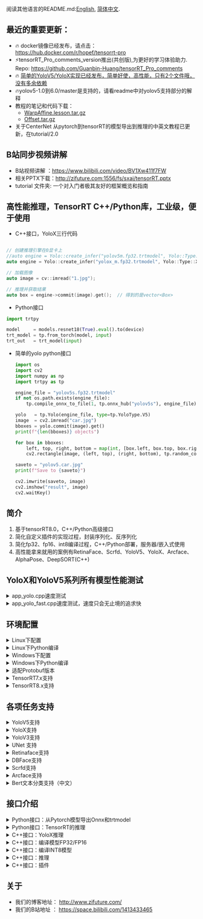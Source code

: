 阅读其他语言的README.md:[English](README.md), [简体中文](README.zh-cn.md).
## 最近的重要更新：
- 🔥 docker镜像已经发布，请点击： https://hub.docker.com/r/hopef/tensorrt-pro
- ⚡tensorRT_Pro_comments_version推出(共创版),为更好的学习体验助力. Repo: https://github.com/Guanbin-Huang/tensorRT_Pro_comments
- 🔥 [简单的YoloV5/YoloX实现已经发布，简单好使，高性能，只有2个文件哦，没有多余依赖](simple_yolo)
- 🔥yolov5-1.0到6.0/master是支持的，请看readme中对yolov5支持部分的解释
- 教程的笔记和代码下载：
    - [WarpAffine.lesson.tar.gz](http://zifuture.com:1000/fs/25.shared/warpaffine.lesson.tar.gz)
    - [Offset.tar.gz](http://zifuture.com:1000/fs/25.shared/offset.tar.gz)
- 关于CenterNet 从pytorch到tensorRT的模型导出到推理的中英文教程已更新，在tutorial/2.0

## B站同步视频讲解 
- B站视频讲解 ：https://www.bilibili.com/video/BV1Xw411f7FW
- 相关PPTX下载：http://zifuture.com:1556/fs/sxai/tensorRT.pptx
- tutorial 文件夹: 一个对入门者极其友好的框架概览和指南


## 高性能推理，TensorRT C++/Python库，工业级，便于使用

- C++接口，YoloX三行代码
```C++

// 创建推理引擎在0显卡上
//auto engine = Yolo::create_infer("yolov5m.fp32.trtmodel", Yolo::Type::V5, 0);
auto engine = Yolo::create_infer("yolox_m.fp32.trtmodel", Yolo::Type::X, 0);

// 加载图像
auto image = cv::imread("1.jpg");

// 推理并获取结果
auto box = engine->commit(image).get();  // 得到的是vector<Box>
```

- Python接口
```python
import trtpy

model     = models.resnet18(True).eval().to(device)
trt_model = tp.from_torch(model, input)
trt_out   = trt_model(input)
```

- 简单的yolo python接口
  ```python
  import os
  import cv2
  import numpy as np
  import trtpy as tp

  engine_file = "yolov5s.fp32.trtmodel"
  if not os.path.exists(engine_file):
      tp.compile_onnx_to_file(1, tp.onnx_hub("yolov5s"), engine_file)

  yolo   = tp.Yolo(engine_file, type=tp.YoloType.V5)
  image  = cv2.imread("car.jpg")
  bboxes = yolo.commit(image).get()
  print(f"{len(bboxes)} objects")

  for box in bboxes:
      left, top, right, bottom = map(int, [box.left, box.top, box.right, box.bottom])
      cv2.rectangle(image, (left, top), (right, bottom), tp.random_color(box.class_label), 5)

  saveto = "yolov5.car.jpg"
  print(f"Save to {saveto}")

  cv2.imwrite(saveto, image)
  cv2.imshow("result", image)
  cv2.waitKey()
  ```


## 简介
1. 基于tensorRT8.0，C++/Python高级接口
2. 简化自定义插件的实现过程，封装序列化、反序列化
3. 简化fp32、fp16、int8编译过程，C++/Python部署，服务器/嵌入式使用
4. 高性能拿来就用的案例有RetinaFace、Scrfd、YoloV5、YoloX、Arcface、AlphaPose、DeepSORT(C++)


## YoloX和YoloV5系列所有模型性能测试

<details>
<summary>app_yolo.cpp速度测试</summary>

1. 输入分辨率(YoloV5P5、YoloX)=(640x640)，(YoloV5P6)=(1280x1280)
2. max batch size = 16
3. 图像预处理 + 推理 + 后处理
4. cuda10.2，cudnn8.2.2.26，TensorRT-8.0.1.6
5. RTX2080Ti
6. 测试次数，100次取平均，去掉warmup
7. 测试结果：[workspace/perf.result.std.log](workspace/perf.result.std.log)
8. 测试代码：[src/application/app_yolo.cpp](src/application/app_yolo.cpp)
9. 测试图像，6张。目录：workspace/inference
    - 分辨率分别为：810x1080，500x806，1024x684，550x676，1280x720，800x533
10. 测试方式，加载6张图后，以原图重复100次不停塞进去。让模型经历完整的图像的预处理，后处理

---

|模型名称|分辨率|模型类型|精度|耗时|帧率|
|---|---|---|---|---|---|
|yolox_x|640x640|YoloX|FP32|21.879 |45.71 |
|yolox_l|640x640|YoloX|FP32|12.308 |81.25 |
|yolox_m|640x640|YoloX|FP32|6.862 |145.72 |
|yolox_s|640x640|YoloX|FP32|3.088 |323.81 |
|yolox_x|640x640|YoloX|FP16|6.763 |147.86 |
|yolox_l|640x640|YoloX|FP16|3.933 |254.25 |
|yolox_m|640x640|YoloX|FP16|2.515 |397.55 |
|yolox_s|640x640|YoloX|FP16|1.362 |734.48 |
|yolox_x|640x640|YoloX|INT8|4.070 |245.68 |
|yolox_l|640x640|YoloX|INT8|2.444 |409.21 |
|yolox_m|640x640|YoloX|INT8|1.730 |577.98 |
|yolox_s|640x640|YoloX|INT8|1.060 |943.15 |
|yolov5x6|1280x1280|YoloV5_P6|FP32|68.022 |14.70 |
|yolov5l6|1280x1280|YoloV5_P6|FP32|37.931 |26.36 |
|yolov5m6|1280x1280|YoloV5_P6|FP32|20.127 |49.69 |
|yolov5s6|1280x1280|YoloV5_P6|FP32|8.715 |114.75 |
|yolov5x|640x640|YoloV5_P5|FP32|18.480 |54.11 |
|yolov5l|640x640|YoloV5_P5|FP32|10.110 |98.91 |
|yolov5m|640x640|YoloV5_P5|FP32|5.639 |177.33 |
|yolov5s|640x640|YoloV5_P5|FP32|2.578 |387.92 |
|yolov5x6|1280x1280|YoloV5_P6|FP16|20.877 |47.90 |
|yolov5l6|1280x1280|YoloV5_P6|FP16|10.960 |91.24 |
|yolov5m6|1280x1280|YoloV5_P6|FP16|7.236 |138.20 |
|yolov5s6|1280x1280|YoloV5_P6|FP16|3.851 |259.68 |
|yolov5x|640x640|YoloV5_P5|FP16|5.933 |168.55 |
|yolov5l|640x640|YoloV5_P5|FP16|3.450 |289.86 |
|yolov5m|640x640|YoloV5_P5|FP16|2.184 |457.90 |
|yolov5s|640x640|YoloV5_P5|FP16|1.307 |765.10 |
|yolov5x6|1280x1280|YoloV5_P6|INT8|12.207 |81.92 |
|yolov5l6|1280x1280|YoloV5_P6|INT8|7.221 |138.49 |
|yolov5m6|1280x1280|YoloV5_P6|INT8|5.248 |190.55 |
|yolov5s6|1280x1280|YoloV5_P6|INT8|3.149 |317.54 |
|yolov5x|640x640|YoloV5_P5|INT8|3.704 |269.97 |
|yolov5l|640x640|YoloV5_P5|INT8|2.255 |443.53 |
|yolov5m|640x640|YoloV5_P5|INT8|1.674 |597.40 |
|yolov5s|640x640|YoloV5_P5|INT8|1.143 |874.91 |

</details>

<details>
<summary>app_yolo_fast.cpp速度测试，速度只会无止境的追求快</summary>

- 相比上面，模型去头去尾，去掉了Focus和尾部的多余的transpose等节点，融合到了CUDA核函数中实现。其他都是一样的。没有精度区别，速度上提升大约0.5ms
- 测试结果：[workspace/perf.result.std.log](workspace/perf.result.std.log)
- 测试代码：[src/application/app_yolo_fast.cpp](src/application/app_yolo_fast.cpp)
- 可以自己参照下载后的onnx做修改，或者群里提要求讲一讲
- 这个工作的主要目的，是优化前后处理的时间，这在任何时候都是有用的。如果你用yolox、yolov5更小的系列，都可以考虑这东西


|模型名称|分辨率|模型类型|精度|耗时|帧率|
|---|---|---|---|---|---|
|yolox_x_fast|640x640|YoloX|FP32|21.598 |46.30 |
|yolox_l_fast|640x640|YoloX|FP32|12.199 |81.97 |
|yolox_m_fast|640x640|YoloX|FP32|6.819 |146.65 |
|yolox_s_fast|640x640|YoloX|FP32|2.979 |335.73 |
|yolox_x_fast|640x640|YoloX|FP16|6.764 |147.84 |
|yolox_l_fast|640x640|YoloX|FP16|3.866 |258.64 |
|yolox_m_fast|640x640|YoloX|FP16|2.386 |419.16 |
|yolox_s_fast|640x640|YoloX|FP16|1.259 |794.36 |
|yolox_x_fast|640x640|YoloX|INT8|3.918 |255.26 |
|yolox_l_fast|640x640|YoloX|INT8|2.292 |436.38 |
|yolox_m_fast|640x640|YoloX|INT8|1.589 |629.49 |
|yolox_s_fast|640x640|YoloX|INT8|0.954 |1048.47 |
|yolov5x6_fast|1280x1280|YoloV5_P6|FP32|67.075 |14.91 |
|yolov5l6_fast|1280x1280|YoloV5_P6|FP32|37.491 |26.67 |
|yolov5m6_fast|1280x1280|YoloV5_P6|FP32|19.422 |51.49 |
|yolov5s6_fast|1280x1280|YoloV5_P6|FP32|7.900 |126.57 |
|yolov5x_fast|640x640|YoloV5_P5|FP32|18.554 |53.90 |
|yolov5l_fast|640x640|YoloV5_P5|FP32|10.060 |99.41 |
|yolov5m_fast|640x640|YoloV5_P5|FP32|5.500 |181.82 |
|yolov5s_fast|640x640|YoloV5_P5|FP32|2.342 |427.07 |
|yolov5x6_fast|1280x1280|YoloV5_P6|FP16|20.538 |48.69 |
|yolov5l6_fast|1280x1280|YoloV5_P6|FP16|10.404 |96.12 |
|yolov5m6_fast|1280x1280|YoloV5_P6|FP16|6.577 |152.06 |
|yolov5s6_fast|1280x1280|YoloV5_P6|FP16|3.087 |323.99 |
|yolov5x_fast|640x640|YoloV5_P5|FP16|5.919 |168.95 |
|yolov5l_fast|640x640|YoloV5_P5|FP16|3.348 |298.69 |
|yolov5m_fast|640x640|YoloV5_P5|FP16|2.015 |496.34 |
|yolov5s_fast|640x640|YoloV5_P5|FP16|1.087 |919.63 |
|yolov5x6_fast|1280x1280|YoloV5_P6|INT8|11.236 |89.00 |
|yolov5l6_fast|1280x1280|YoloV5_P6|INT8|6.235 |160.38 |
|yolov5m6_fast|1280x1280|YoloV5_P6|INT8|4.311 |231.97 |
|yolov5s6_fast|1280x1280|YoloV5_P6|INT8|2.139 |467.45 |
|yolov5x_fast|640x640|YoloV5_P5|INT8|3.456 |289.37 |
|yolov5l_fast|640x640|YoloV5_P5|INT8|2.019 |495.41 |
|yolov5m_fast|640x640|YoloV5_P5|INT8|1.425 |701.71 |
|yolov5s_fast|640x640|YoloV5_P5|INT8|0.844 |1185.47 |


</details>

## 环境配置

<details>
<summary>Linux下配置</summary>


1. 推荐使用VSCode
2. 在Makefile/CMakeLists.txt中配置你的cudnn、cuda、tensorRT8.0、protobuf路径
3. 配置Makefile或者CMakeLists中的计算能力为你的显卡对应值
    - 例如`-gencode=arch=compute_75,code=sm_75`，例如3080Ti是86，则是：`-gencode=arch=compute_86,code=sm_86`
    - 计算能力根据型号参考这里查看：https://developer.nvidia.com/zh-cn/cuda-gpus#compute
4. 在.vscode/c_cpp_properties.json中配置你的库路径
5. CUDA版本：CUDA10.2
6. CUDNN版本：cudnn8.2.2.26，注意下载dev（h文件）和runtime（so文件）
7. tensorRT版本：tensorRT-8.0.1.6-cuda10.2，若要使用7.x，请看环节配置中的《TensorRT7.x支持》进行修改
8. protobuf版本（用于onnx解析器）：这里使用的是protobufv3.11.4
    - 如果采用其他版本，请参考该章节下面《适配Protobuf版本》
    - 下载地址：https://github.com/protocolbuffers/protobuf/tree/v3.11.4
    - 下载并编译，然后修改Makefile或者CMakeLists.txt的路径指向protobuf3.11.4
- CMake:
    - `mkdir build && cd build`
    - `cmake ..`
    - `make yolo -j8`
- Makefile:
    - `make yolo -j8`

</details>

<details>
<summary>Linux下Python编译</summary>

- 编译并安装:
    - Makefile方式：
        - 在Makefile中设置`use_python := true`启用python支持
    - CMakeLists.txt方式:
        - 在CMakeLists.txt中修改`set(HAS_PYTHON ON)`
    - 执行编译`make pyinstall -j8`
    - 编译后的文件，在`python/trtpy/libtrtpyc.so`

</details>


<details>
<summary>Windows下配置</summary>

1. 依赖请查看[lean/README.md](lean/README.md)
2. TensorRT.vcxproj文件中，修改`<Import Project="$(VCTargetsPath)\BuildCustomizations\CUDA 10.0.props" />`为你配置的CUDA路径
3. TensorRT.vcxproj文件中，修改`<Import Project="$(VCTargetsPath)\BuildCustomizations\CUDA 10.0.targets" />`为你配置的CUDA路径
4. TensorRT.vcxproj文件中，修改`<CodeGeneration>compute_61,sm_61</CodeGeneration>`为你显卡配备的计算能力
    - 根据型号参考这里：https://developer.nvidia.com/zh-cn/cuda-gpus#compute
5. 配置依赖或者下载依赖到lean中。配置VC++目录->包含目录和引用目录
6. 配置环境，调试->环境，设置PATH路径
7. 编译并运行案例，其中Debug为调试，Release为发布，Python为trtpyc模块

</details>

<details>
<summary>Windows下Python编译</summary>

1. 编译trtpyc.pyd，在visual studio中选择python进行编译
2. 复制dll，执行python/copy_dll_to_trtpy.bat
3. 在python目录下执行案例，python test_yolov5.py
- 如果需要进行安装，则在python目录下，切换到目标环境后，执行`python setup.py install`。（注意，执行了1、2两步后才行）
- 编译后的文件，在`python/trtpy/libtrtpyc.pyd`

</details>


<details>
<summary>适配Protobuf版本</summary>

- 修改onnx/make_pb.sh文件中protoc程序的路径`protoc=/data/sxai/lean/protobuf3.11.4/bin/protoc`，指向你自己版本的protoc

```bash
#切换终端目录到onnx下
cd onnx

#执行生成pb文件，并自动复制。使用make_pb.sh脚本
bash make_pb.sh
```

- CMake:
    - 修改CMakeLists.txt中`set(PROTOBUF_DIR "/data/sxai/lean/protobuf3.11.4")`为protoc相同的路径
```bash
mkdir build && cd build
cmake ..
make yolo -j64
```

- Makefile:
    - 修改Makefile中`lean_protobuf  := /data/sxai/lean/protobuf3.11.4`为protoc的相同路径
```bash
make yolo -j64
```


</details>


<details>
<summary>TensorRT7.x支持</summary>

- 默认支持的是8.x
- CMakeLists.txt/MakeFile中修改tensorRT的路径
- 执行`bash onnx_parser/use_tensorrt_7.x.sh`，修改解析器支持为7.x
- 正常进行编译运行即可

</details>


<details>
<summary>TensorRT8.x支持</summary>

- 默认支持的是8.x，不需要修改
- CMakeLists.txt/MakeFile中修改tensorRT的路径
- 执行`bash onnx_parser/use_tensorrt_8.x.sh`，修改解析器支持为8.x
- 正常进行编译运行即可

</details>

## 各项任务支持

<details>
<summary>YoloV5支持</summary>

- yolov5的onnx，你的pytorch版本>=1.7时，导出的onnx模型可以直接被当前框架所使用
- 你的pytorch版本低于1.7时，或者对于yolov5其他版本（2.0、3.0、4.0），可以对opset进行简单改动后直接被框架所支持
- 如果你想实现低版本pytorch的tensorRT推理、动态batchsize等更多更高级的问题，请打开我们[博客地址](http://zifuture.com:8090)后找到二维码进群交流
1. 下载yolov5
```bash
git clone git@github.com:ultralytics/yolov5.git
```

2. 修改代码，保证动态batchsize
```python
# yolov5/models/yolo.py第55行，forward函数 
# bs, _, ny, nx = x[i].shape  # x(bs,255,20,20) to x(bs,3,20,20,85)
# x[i] = x[i].view(bs, self.na, self.no, ny, nx).permute(0, 1, 3, 4, 2).contiguous()
# 修改为:

bs, _, ny, nx = x[i].shape  # x(bs,255,20,20) to x(bs,3,20,20,85)
bs = -1
ny = int(ny)
nx = int(nx)
x[i] = x[i].view(bs, self.na, self.no, ny, nx).permute(0, 1, 3, 4, 2).contiguous()

# yolov5/models/yolo.py第70行
#  z.append(y.view(bs, -1, self.no))
# 修改为：
z.append(y.view(bs, self.na * ny * nx, self.no))


############# 对于 yolov5-6.0 #####################
# yolov5/models/yolo.py第65行
# if self.grid[i].shape[2:4] != x[i].shape[2:4] or self.onnx_dynamic:
#    self.grid[i], self.anchor_grid[i] = self._make_grid(nx, ny, i)
# 修改为:
if self.grid[i].shape[2:4] != x[i].shape[2:4] or self.onnx_dynamic:
    self.grid[i], self.anchor_grid[i] = self._make_grid(nx, ny, i)

# disconnect for pytorch trace
anchor_grid = (self.anchors[i].clone() * self.stride[i]).view(1, -1, 1, 1, 2)

# yolov5/models/yolo.py第70行
# y[..., 2:4] = (y[..., 2:4] * 2) ** 2 * self.anchor_grid[i]  # wh
# 修改为:
y[..., 2:4] = (y[..., 2:4] * 2) ** 2 * anchor_grid  # wh

# yolov5/models/yolo.py第73行
# wh = (y[..., 2:4] * 2) ** 2 * self.anchor_grid[i]  # wh
# 修改为:
wh = (y[..., 2:4] * 2) ** 2 * anchor_grid  # wh

############# 对于 yolov5-6.0 #####################


# yolov5/export.py第52行
#torch.onnx.export(dynamic_axes={'images': {0: 'batch', 2: 'height', 3: 'width'},  # shape(1,3,640,640)
#                                'output': {0: 'batch', 1: 'anchors'}  # shape(1,25200,85)  修改为
torch.onnx.export(dynamic_axes={'images': {0: 'batch'},  # shape(1,3,640,640)
                                'output': {0: 'batch'}  # shape(1,25200,85) 
```


3. 导出onnx模型
```bash
cd yolov5
python export.py --weights=yolov5s.pt --dynamic --include=onnx --opset=11
```
4. 复制模型并执行
```bash
cp yolov5/yolov5s.onnx tensorRT_cpp/workspace/
cd tensorRT_cpp
make yolo -j32
```

</details>


<details>
<summary>YoloX支持</summary>

- https://github.com/Megvii-BaseDetection/YOLOX
- 你可以选择直接make run，会从镜像地址下载onnx并推理运行看到效果。不需要自行导出
1. 下载YoloX
```bash
git clone git@github.com:Megvii-BaseDetection/YOLOX.git
cd YOLOX
```

2. 修改代码
- 这是保证int8能够顺利编译和性能提升的关键，否则提示`Missing scale and zero-point for tensor (Unnamed Layer* 686)`
- 这是保证模型推理正常顺利的关键，虽然部分情况不修改也可以执行
```Python
# yolox/models/yolo_head.py的206行forward函数，替换为下面代码
# self.hw = [x.shape[-2:] for x in outputs]
self.hw = [list(map(int, x.shape[-2:])) for x in outputs]


# yolox/models/yolo_head.py的208行forward函数，替换为下面代码
# [batch, n_anchors_all, 85]
# outputs = torch.cat(
#     [x.flatten(start_dim=2) for x in outputs], dim=2
# ).permute(0, 2, 1)
proc_view = lambda x: x.view(-1, int(x.size(1)), int(x.size(2) * x.size(3)))
outputs = torch.cat(
    [proc_view(x) for x in outputs], dim=2
).permute(0, 2, 1)


# yolox/models/yolo_head.py的253行decode_outputs函数，替换为下面代码
#outputs[..., :2] = (outputs[..., :2] + grids) * strides
#outputs[..., 2:4] = torch.exp(outputs[..., 2:4]) * strides
#return outputs
xy = (outputs[..., :2] + grids) * strides
wh = torch.exp(outputs[..., 2:4]) * strides
return torch.cat((xy, wh, outputs[..., 4:]), dim=-1)


# tools/export_onnx.py的77行
model.head.decode_in_inference = True
```

3. 导出onnx模型
```bash

# 下载模型，或许你需要翻墙
# wget https://github.com/Megvii-BaseDetection/YOLOX/releases/download/0.1.1rc0/yolox_m.pth

# 导出模型
export PYTHONPATH=$PYTHONPATH:.
python tools/export_onnx.py -c yolox_m.pth -f exps/default/yolox_m.py --output-name=yolox_m.onnx --dynamic --no-onnxsim
```

4. 执行程序
```bash
cp YOLOX/yolox_m.onnx tensorRT_cpp/workspace/
cd tensorRT_cpp
make yolo -j32
```

</details>


<details>
<summary>YoloV3支持</summary>
  
- yolov3的onnx，你的pytorch版本>=1.7时，导出的onnx模型可以直接被当前框架所使用
- 你的pytorch版本低于1.7时，或者对于yolov3，可以对opset进行简单改动后直接被框架所支持
- 如果你想实现低版本pytorch的tensorRT推理、动态batchsize等更多更高级的问题，请打开我们[博客地址](http://zifuture.com:8090)后找到二维码进群交流
1. 下载yolov3

```bash
git clone git@github.com:ultralytics/yolov3.git
```

2. 修改代码，支持动态batchsize，让-1改到batch上
```python
# line 55 forward function in yolov3/models/yolo.py 
# bs, _, ny, nx = x[i].shape  # x(bs,255,20,20) to x(bs,3,20,20,85)
# x[i] = x[i].view(bs, self.na, self.no, ny, nx).permute(0, 1, 3, 4, 2).contiguous()
# modified into:

bs, _, ny, nx = map(int, x[i].shape)  # x(bs,255,20,20) to x(bs,3,20,20,85)
bs = -1
x[i] = x[i].view(bs, self.na, self.no, ny, nx).permute(0, 1, 3, 4, 2).contiguous()


# line 70 in yolov3/models/yolo.py
#  z.append(y.view(bs, -1, self.no))
# modified into：
z.append(y.view(bs, self.na * ny * nx, self.no))

# line 62 in yolov3/models/yolo.py
# if self.grid[i].shape[2:4] != x[i].shape[2:4] or self.onnx_dynamic:
#    self.grid[i], self.anchor_grid[i] = self._make_grid(nx, ny, i)
# modified into:
if self.grid[i].shape[2:4] != x[i].shape[2:4] or self.onnx_dynamic:
    self.grid[i], self.anchor_grid[i] = self._make_grid(nx, ny, i)
anchor_grid = (self.anchors[i].clone() * self.stride[i]).view(1, -1, 1, 1, 2)

# line 70 in yolov3/models/yolo.py
# y[..., 2:4] = (y[..., 2:4] * 2) ** 2 * self.anchor_grid[i]  # wh
# modified into:
y[..., 2:4] = (y[..., 2:4] * 2) ** 2 * anchor_grid  # wh

# line 73 in yolov3/models/yolo.py
# wh = (y[..., 2:4] * 2) ** 2 * self.anchor_grid[i]  # wh
# modified into:
wh = (y[..., 2:4] * 2) ** 2 * anchor_grid  # wh


# line 52 in yolov3/export.py
# torch.onnx.export(dynamic_axes={'images': {0: 'batch', 2: 'height', 3: 'width'},  # shape(1,3,640,640)
#                                'output': {0: 'batch', 1: 'anchors'}  # shape(1,25200,85) 
# modified into:
torch.onnx.export(dynamic_axes={'images': {0: 'batch'},  # shape(1,3,640,640)
                                'output': {0: 'batch'}  # shape(1,25200,85) 
```
3. 导出onnx模型
```bash
cd yolov3
python export.py --weights=yolov3.pt --dynamic --include=onnx --opset=11
```
4. 复制模型并执行
```bash
cp yolov3/yolov3.onnx tensorRT_cpp/workspace/
cd tensorRT_cpp

# 修改代码在 src/application/app_yolo.cpp: main函数中，使用V5的方式即可运行他
# test(Yolo::Type::V3, TRT::Mode::FP32, "yolov3");

make yolo -j32
```

</details>


<details>
<summary>UNet 支持</summary>
  
- 请看这里的代码: https://github.com/shouxieai/unet-pytorch

```
make dunet -j32
```

</details>


<details>
<summary>Retinaface支持</summary>


- https://github.com/biubug6/Pytorch_Retinaface
1. 下载Pytorch_Retinaface
```bash
git clone git@github.com:biubug6/Pytorch_Retinaface.git
cd Pytorch_Retinaface
```

2. 下载模型，请访问：https://github.com/biubug6/Pytorch_Retinaface#training 的training节点找到下载地址，解压到weights目录下，主要用到mobilenet0.25_Final.pth文件
3. 修改代码
```python
# models/retinaface.py第24行，
# return out.view(out.shape[0], -1, 2) 修改为
return out.view(-1, int(out.size(1) * out.size(2) * 2), 2)

# models/retinaface.py第35行，
# return out.view(out.shape[0], -1, 4) 修改为
return out.view(-1, int(out.size(1) * out.size(2) * 2), 4)

# models/retinaface.py第46行，
# return out.view(out.shape[0], -1, 10) 修改为
return out.view(-1, int(out.size(1) * out.size(2) * 2), 10)

# 以下是保证resize节点输出是按照scale而非shape，从而让动态大小和动态batch变为可能
# models/net.py第89行，
# up3 = F.interpolate(output3, size=[output2.size(2), output2.size(3)], mode="nearest") 修改为
up3 = F.interpolate(output3, scale_factor=2, mode="nearest")

# models/net.py第93行，
# up2 = F.interpolate(output2, size=[output1.size(2), output1.size(3)], mode="nearest") 修改为
up2 = F.interpolate(output2, scale_factor=2, mode="nearest")

# 以下代码是去掉softmax（某些时候有bug），同时合并输出为一个，简化解码部分代码
# models/retinaface.py第123行
# if self.phase == 'train':
#     output = (bbox_regressions, classifications, ldm_regressions)
# else:
#     output = (bbox_regressions, F.softmax(classifications, dim=-1), ldm_regressions)
# return output
# 修改为
output = (bbox_regressions, classifications, ldm_regressions)
return torch.cat(output, dim=-1)

# 添加opset_version=11，使得算子按照预期导出
# torch_out = torch.onnx._export(net, inputs, output_onnx, export_params=True, verbose=False,
#     input_names=input_names, output_names=output_names)
torch_out = torch.onnx._export(net, inputs, output_onnx, export_params=True, verbose=False, opset_version=11,
    input_names=input_names, output_names=output_names)
```
4. 执行导出onnx
```bash
python convert_to_onnx.py
```

5. 执行
```bash
cp FaceDetector.onnx ../tensorRT_cpp/workspace/mb_retinaface.onnx
cd ../tensorRT_cpp
make retinaface -j64
```

</details>


<details>
<summary>DBFace支持</summary>

- https://github.com/dlunion/DBFace

```bash
make dbface -j64
```

</details>


<details>
<summary>Scrfd支持</summary>

- https://github.com/deepinsight/insightface/tree/master/detection/scrfd
- 具体导出Onnx的注意事项和方法，请加群沟通。等待后面更新

</details>


<details>
<summary>Arcface支持</summary>

- https://github.com/deepinsight/insightface/tree/master/recognition/arcface_torch
```C++
auto arcface = Arcface::create_infer("arcface_iresnet50.fp32.trtmodel", 0);
auto feature = arcface->commit(make_tuple(face, landmarks)).get();
cout << feature << endl;  // 1x512
```
- 人脸识别案例中，`workspace/face/library`目录为注册入库人脸
- 人脸识别案例中，`workspace/face/recognize`目录为待识别的照片
- 结果储存在`workspace/face/result`和`workspace/face/library_draw`中

</details>


<details>
<summary>Bert文本分类支持（中文）</summary>

- https://github.com/649453932/Bert-Chinese-Text-Classification-Pytorch
- `make bert -j6`  

</details>


## 接口介绍

<details>
<summary>Python接口：从Pytorch模型导出Onnx和trtmodel</summary>

- 使用Python接口可以一句话导出Onnx和trtmodel，一次性调试发生的问题，解决问题。并储存onnx为后续部署使用
```python
import trtpy

model = models.resnet18(True).eval()
trtpy.from_torch(
    model, 
    dummy_input, 
    max_batch_size=16, 
    onnx_save_file="test.onnx", 
    engine_save_file="engine.trtmodel"
)
```

</details>

<details>
<summary>Python接口：TensorRT的推理</summary>

- YoloX的tensorRT推理
```python
import trtpy

yolo   = tp.Yolo(engine_file, type=tp.YoloType.X)
image  = cv2.imread("inference/car.jpg")
bboxes = yolo.commit(image).get()
```

- Pytorch的无缝对接
```python
import trtpy

model     = models.resnet18(True).eval().to(device)
trt_model = tp.from_torch(model, input)
trt_out   = trt_model(input)
```

</details>


<details>
<summary>C++接口：YoloX推理</summary>

```C++

// 创建推理引擎在0显卡上
auto engine = Yolo::create_infer("yolox_m.fp32.trtmodel"， Yolo::Type::X, 0);

// 加载图像
auto image = cv::imread("1.jpg");

// 推理并获取结果
auto box = engine->commit(image).get();
```

</details>


<details>
<summary>C++接口：编译模型FP32/FP16</summary>

```cpp
TRT::compile(
  TRT::Mode::FP32,   // 使用fp32模型编译
  3,                          // max batch size
  "plugin.onnx",              // onnx 文件
  "plugin.fp32.trtmodel",     // 保存的文件路径
  {}                         // 重新定制输入的shape
);
```
- 对于FP32编译，只需要提供onnx文件即可，可以允许重定义onnx输入节点的shape
- 对于动态或者静态batch的支持，仅仅只需要一个选项，这对于官方发布的解析器是不支持的

</details>

<details>
<summary>C++接口：编译INT8模型</summary>

- 众所周知，int8的推理效果比fp32稍微差一点（预计-5%的损失），但是速度确快很多很多，这里通过集成的编译方式，很容易实现int8的编译工作
```cpp
// 定义int8的标定数据处理函数，读取数据并交给tensor的函数
auto int8process = [](int current, int count, vector<string>& images, shared_ptr<TRT::Tensor>& tensor){
    for(int i = 0; i < images.size(); ++i){

    // 对于int8的编译需要进行标定，这里读取图像数据并通过set_norm_mat到tensor中
        auto image = cv::imread(images[i]);
        cv::resize(image, image, cv::Size(640, 640));
        float mean[] = {0, 0, 0};
        float std[]  = {1, 1, 1};
        tensor->set_norm_mat(i, image, mean, std);
    }
};


// 编译模型指定为INT8
auto model_file = "yolov5m.int8.trtmodel";
TRT::compile(
  TRT::Mode::INT8,            // 选择INT8
  3,                          // max batch size
  "yolov5m.onnx",             // onnx文件
  model_file,                 // 编译后保存的文件
  {},                         // 重定义输入的shape
  int8process,                // 指定int8标定数据的处理回调函数
  ".",                        // 指定int8标定图像数据的目录
  ""                          // 指定int8标定后的数据储存/读取路径
);
```
- 避免了官方标定流程分离的问题，复杂度太高，在这里直接集成为一个函数处理

</details>


<details>
<summary>C++接口：推理</summary>

- 对于模型推理，封装了Tensor类，实现推理的维护和数据交互，对于数据从GPU到CPU过程完全隐藏细节
- 封装了Engine类，实现模型推理和管理
```cpp
// 模型加载，得到一个共享指针，如果为空表示加载失败
auto engine = TRT::load_infer("yolov5m.fp32.trtmodel");

// 打印模型信息
engine->print();

// 加载图像
auto image = imread("demo.jpg");

// 获取模型的输入和输出tensor节点，可以根据名字或者索引获取具体第几个
auto input = engine->input(0);
auto output = engine->output(0);

// 把图像塞到input tensor中，这里是减去均值，并除以标准差
float mean[] = {0, 0, 0};
float std[]  = {1, 1, 1};
input->set_norm_mat(i, image, mean, std);

// 执行模型的推理，这里可以允许异步或者同步
engine->forward();

// 这里拿到的指针即是最终的结果指针，可以进行访问操作
float* output_ptr = output->cpu<float>();
// 这里对output_ptr进行处理即可得到结果
```

</details>


<details>
<summary>C++接口：插件</summary>

- 只需要定义必要的核函数和推理过程，完全隐藏细节，隐藏插件的序列化、反序列化、注入
- 可以简洁的实现FP32、FP16两种格式支持的插件。具体参见代码HSwish cu/hpp
```cpp
template<>
__global__ void HSwishKernel(float* input, float* output, int edge) {

    KernelPositionBlock;
    float x = input[position];
    float a = x + 3;
    a = a < 0 ? 0 : (a >= 6 ? 6 : a);
    output[position] = x * a / 6;
}

int HSwish::enqueue(const std::vector<GTensor>& inputs, std::vector<GTensor>& outputs, const std::vector<GTensor>& weights, void* workspace, cudaStream_t stream) {

    int count = inputs[0].count();
    auto grid = CUDATools::grid_dims(count);
    auto block = CUDATools::block_dims(count);
    HSwishKernel <<<grid, block, 0, stream >>> (inputs[0].ptr<float>(), outputs[0].ptr<float>(), count);
    return 0;
}


RegisterPlugin(HSwish);
```

</details>


## 关于
- 我们的博客地址： http://www.zifuture.com/
- 我们的B站地址 ： https://space.bilibili.com/1413433465
